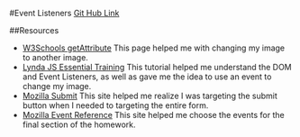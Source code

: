 #Event Listeners
[Git Hub Link](https://github.com/Cantare83/hw_listeners_hendricks_christina)

##Resources
* [W3Schools getAttribute](http://www.w3schools.com/jsref/met_element_setattribute.asp) This page helped me with changing my image to another image.
* [Lynda JS Essential Training](http://www.lynda.com/JavaScript-tutorials/Working-timers/81266/87546-4.html) This tutorial helped me understand the DOM and Event Listeners, as well as gave me the idea to use an event to change my image.
* [Mozilla Submit](https://developer.mozilla.org/en-US/docs/Web/Events/submit) This site helped me realize I was targeting the submit button when I needed to targeting the entire form. 
* [Mozilla Event Reference](https://developer.mozilla.org/en-US/docs/Web/Events) This site helped me choose the events for the final section of the homework.

